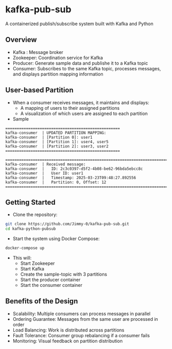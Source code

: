 # kafka-pub-sub
A containerized publish/subscribe system built with Kafka and Python
## Overview
- Kafka : Message broker
- Zookeeper: Coordination service for Kafka
- Producer: Generate sample data and publishe it to a Kafka topic
- Consumer: Subscribes to the same Kafka topic, processes messages, and displays partition mapping information

## User-based Partition 
- When a consumer receives messages, it maintains and displays:
  - A mapping of users to their assigned partitions
  - A visualization of which users are assigned to each partition
- Sample
```
==================================================
kafka-consumer  | UPDATED PARTITION MAPPING:
kafka-consumer  | [Partition 0]: user1
kafka-consumer  | [Partition 1]: user4, user5
kafka-consumer  | [Partition 2]: user3, user2
==================================================
```
```
================================================================================
kafka-consumer  | Received message:
kafka-consumer  |   ID: 2c3c0397-d5f2-4b08-be62-96bda5ebcc8c
kafka-consumer  |   User ID: user1
kafka-consumer  |   Timestamp: 2025-03-23T09:48:27.892556
kafka-consumer  |   Partition: 0, Offset: 12
================================================================================
```

## Getting Started
- Clone the repository:
```bash 
git clone https://github.com/Jimmy-0/kafka-pub-sub.git
cd kafka-python-pubsub
```
- Start the system using Docker Compose:
```bash
docker-compose up
```

- This will:
  - Start Zookeeper
  - Start Kafka
  - Create the sample-topic with 3 partitions
  - Start the producer container
  - Start the consumer container

## Benefits of the Design
- Scalability: Multiple consumers can process messages in parallel
- Ordering Guarantee: Messages from the same user are processed in order
- Load Balancing: Work is distributed across partitions
- Fault Tolerance: Consumer group rebalancing if a consumer fails
- Monitoring: Visual feedback on partition distribution